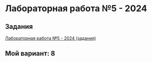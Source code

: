 # Лабораторная работа №5 - 2024

## Задания
[Лабораторная работа №5 - 2024 (задания)](https://drive.google.com/file/d/1j5NAmVkW4LG5lkUTEiGgF8UtR6k7xwss/view?usp=sharing)

## Мой вариант: 8
